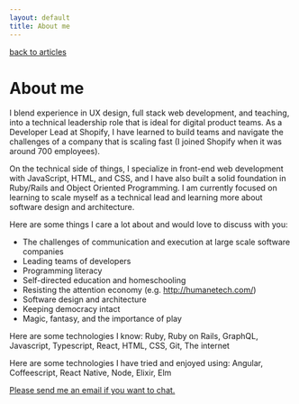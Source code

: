 ```yaml
---
layout: default
title: About me
---
```


[back to articles](/)

# About me

I blend experience in UX design, full stack web development, and teaching, into a technical leadership role that is ideal for digital product teams. As a Developer Lead at Shopify, I have learned to build teams and navigate the challenges of a company that is scaling fast (I joined Shopify when it was around 700 employees).

On the technical side of things, I specialize in front-end web development with JavaScript, HTML, and CSS, and I have also built a solid foundation in Ruby/Rails and Object Oriented Programming. I am currently focused on learning to scale myself as a technical lead and learning more about software design and architecture.

Here are some things I care a lot about and would love to discuss with you:

- The challenges of communication and execution at large scale software companies
- Leading teams of developers
- Programming literacy
- Self-directed education and homeschooling
- Resisting the attention economy (e.g. http://humanetech.com/)
- Software design and architecture
- Keeping democracy intact
- Magic, fantasy, and the importance of play

Here are some technologies I know:
Ruby, Ruby on Rails, GraphQL, Javascript, Typescript, React, HTML, CSS, Git, The internet

Here are some technologies I have tried and enjoyed using:
Angular, Coffeescript, React Native, Node, Elixir, Elm

[Please send me an email if you want to chat.](mailto:adam.waselnuk@gmail.com)
